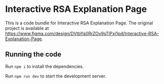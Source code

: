 
  # Interactive RSA Explanation Page

  This is a code bundle for Interactive RSA Explanation Page. The original project is available at https://www.figma.com/design/DVtbYa0RrZOv9sTlPxj1pd/Interactive-RSA-Explanation-Page.

  ## Running the code

  Run `npm i` to install the dependencies.

  Run `npm run dev` to start the development server.
  